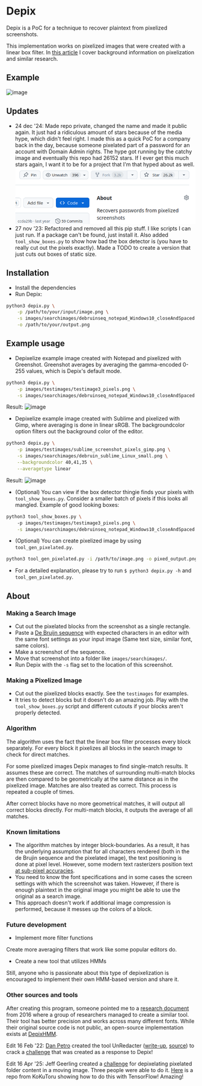# Depix

Depix is a PoC for a technique to recover plaintext from pixelized screenshots.

This implementation works on pixelized images that were created with a linear box filter.
In [this article](https://www.spipm.nl/2030.html) I cover background information on pixelization and similar research.

## Example

![image](docs/img/Recovering_prototype_latest.png)

## Updates

* 24 dec '24: Made repo private, changed the name and made it public again. It just had a ridiculous amount of stars because of the media hype, which didn't feel right. I made this as a quick PoC for a company back in the day, because someone pixelated part of a password for an account with Domain Admin rights. The hype got running by the catchy image and eventually this repo had 26152 stars. If I ever get this much stars again, I want it to be for a project that I'm that hyped about as well.
![image](images/stars.png)
* 27 nov '23: Refactored and removed all this pip stuff. I like scripts I can just run. If a package can't be found, just install it. Also added `tool_show_boxes.py` to show how bad the box detector is (you have to really cut out the pixels exactly). Made a TODO to create a version that just cuts out boxes of static size.

## Installation

* Install the dependencies
* Run Depix:

```sh
python3 depix.py \
    -p /path/to/your/input/image.png \
    -s images/searchimages/debruinseq_notepad_Windows10_closeAndSpaced.png \
    -o /path/to/your/output.png
```

## Example usage

* Depixelize example image created with Notepad and pixelized with Greenshot. Greenshot averages by averaging the gamma-encoded 0-255 values, which is Depix's default mode.

```sh
python3 depix.py \
    -p images/testimages/testimage3_pixels.png \
    -s images/searchimages/debruinseq_notepad_Windows10_closeAndSpaced.png
```

Result: ![image](docs/img/example_output_multiword.png)

* Depixelize example image created with Sublime and pixelized with Gimp, where averaging is done in linear sRGB. The backgroundcolor option filters out the background color of the editor.

```sh
python3 depix.py \
    -p images/testimages/sublime_screenshot_pixels_gimp.png \
    -s images/searchimages/debruin_sublime_Linux_small.png \
    --backgroundcolor 40,41,35 \
    --averagetype linear
```

Result: ![image](docs/img/output_depixelizedExample_linear.png)

* (Optional) You can view if the box detector thingie finds your pixels with `tool_show_boxes.py`. Consider a smaller batch of pixels if this looks all mangled. Example of good looking boxes:

```sh
python3 tool_show_boxes.py \ 
    -p images/testimages/testimage3_pixels.png \
    -s images/searchimages/debruinseq_notepad_Windows10_closeAndSpaced.png
```

* (Optional) You can create pixelized image by using `tool_gen_pixelated.py`.

```sh
python3 tool_gen_pixelated.py -i /path/to/image.png -o pixed_output.png
```

* For a detailed explanation, please try to run `$ python3 depix.py -h` and `tool_gen_pixelated.py`.

## About

### Making a Search Image

* Cut out the pixelated blocks from the screenshot as a single rectangle.
* Paste a [De Bruijn sequence](https://en.wikipedia.org/wiki/De_Bruijn_sequence) with expected characters in an editor with the same font settings as your input image (Same text size, similar font, same colors).
* Make a screenshot of the sequence.
* Move that screenshot into a folder like `images/searchimages/`.
* Run Depix with the `-s` flag set to the location of this screenshot.

### Making a Pixelized Image

* Cut out the pixelized blocks exactly. See the `testimages` for examples.
* It tries to detect blocks but it doesn't do an amazing job. Play with the `tool_show_boxes.py` script and different cutouts if your blocks aren't properly detected.

### Algorithm

The algorithm uses the fact that the linear box filter processes every block separately. For every block it pixelizes all blocks in the search image to check for direct matches.

For some pixelized images Depix manages to find single-match results. It assumes these are correct. The matches of surrounding multi-match blocks are then compared to be geometrically at the same distance as in the pixelized image. Matches are also treated as correct. This process is repeated a couple of times.

After correct blocks have no more geometrical matches, it will output all correct blocks directly. For multi-match blocks, it outputs the average of all matches.

### Known limitations

* The algorithm matches by integer block-boundaries. As a result, it has the underlying assumption that for all characters rendered (both in the de Brujin sequence and the pixelated image), the text positioning is done at pixel level. However, some modern text rasterizers position text [at sub-pixel accuracies](http://agg.sourceforge.net/antigrain.com/research/font_rasterization/).
* You need to know the font specifications and in some cases the screen settings with which the screenshot was taken. However, if there is enough plaintext in the original image you might be able to use the original as a search image.
* This approach doesn't work if additional image compression is performed, because it messes up the colors of a block.

### Future development

* Implement more filter functions

Create more averaging filters that work like some popular editors do.

* Create a new tool that utilizes HMMs

Still, anyone who is passionate about this type of depixelization is encouraged to implement their own HMM-based version and share it.

### Other sources and tools

After creating this program, someone pointed me to a [research document](https://www.researchgate.net/publication/305423573_On_the_Ineffectiveness_of_Mosaicing_and_Blurring_as_Tools_for_Document_Redaction) from 2016 where a group of researchers managed to create a similar tool. Their tool has better precision and works across many different fonts. While their original source code is not public, an open-source implementation exists at [DepixHMM](https://github.com/JonasSchatz/DepixHMM).

Edit 16 Feb '22: [Dan Petro](https://bishopfox.com/authors/dan-petro) created the tool UnRedacter ([write-up](https://bishopfox.com/blog/unredacter-tool-never-pixelation), [source](https://github.com/BishopFox/unredacter)) to crack a [challenge](https://labs.jumpsec.com/can-depix-deobfuscate-your-data/) that was created as a response to Depix!

Edit 16 Apr '25: Jeff Geerling created a [challenge](https://www.jeffgeerling.com/blog/2025/its-easier-ever-de-censor-videos) for depixelating pixelated folder content in a moving image. Three people were able to do it. [Here](https://github.com/KoKuToru/de-pixelate_gaV-O6NPWrI) is a repo from KoKuToru showing how to do this with TensorFlow! Amazing!
